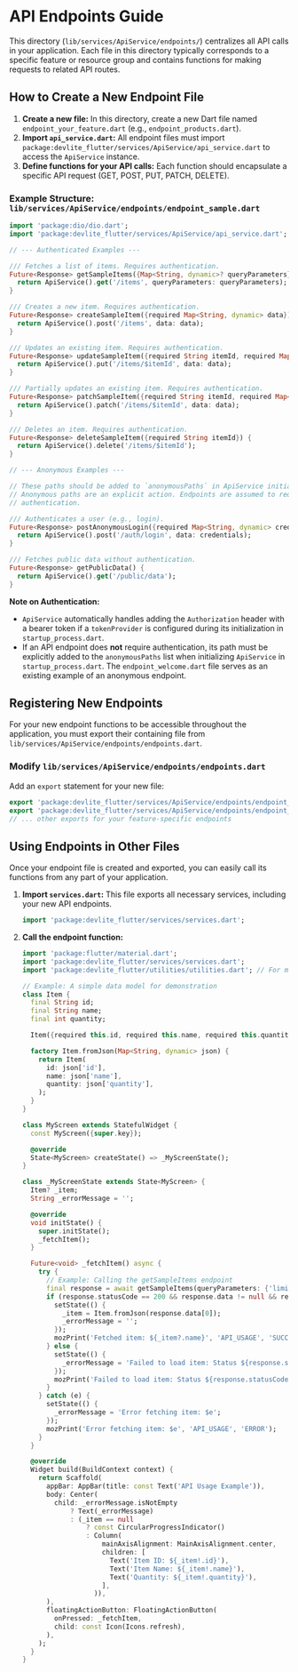 # API Endpoints Guide

This directory (`lib/services/ApiService/endpoints/`) centralizes all API calls in your application. Each file in this directory typically corresponds to a specific feature or resource group and contains functions for making requests to related API routes.

## How to Create a New Endpoint File

1.  **Create a new file:** In this directory, create a new Dart file named `endpoint_your_feature.dart` (e.g., `endpoint_products.dart`).
2.  **Import `api_service.dart`:** All endpoint files must import `package:devlite_flutter/services/ApiService/api_service.dart` to access the `ApiService` instance.
3.  **Define functions for your API calls:** Each function should encapsulate a specific API request (GET, POST, PUT, PATCH, DELETE).

### Example Structure: `lib/services/ApiService/endpoints/endpoint_sample.dart`

```dart
import 'package:dio/dio.dart';
import 'package:devlite_flutter/services/ApiService/api_service.dart';

// --- Authenticated Examples ---

/// Fetches a list of items. Requires authentication.
Future<Response> getSampleItems({Map<String, dynamic>? queryParameters}) {
  return ApiService().get('/items', queryParameters: queryParameters);
}

/// Creates a new item. Requires authentication.
Future<Response> createSampleItem({required Map<String, dynamic> data}) {
  return ApiService().post('/items', data: data);
}

/// Updates an existing item. Requires authentication.
Future<Response> updateSampleItem({required String itemId, required Map<String, dynamic> data}) {
  return ApiService().put('/items/$itemId', data: data);
}

/// Partially updates an existing item. Requires authentication.
Future<Response> patchSampleItem({required String itemId, required Map<String, dynamic> data}) {
  return ApiService().patch('/items/$itemId', data: data);
}

/// Deletes an item. Requires authentication.
Future<Response> deleteSampleItem({required String itemId}) {
  return ApiService().delete('/items/$itemId');
}

// --- Anonymous Examples ---

// These paths should be added to `anonymousPaths` in ApiService initialization.
// Anonymous paths are an explicit action. Endpoints are assumed to require
// authentication.

/// Authenticates a user (e.g., login).
Future<Response> postAnonymousLogin({required Map<String, dynamic> credentials}) {
  return ApiService().post('/auth/login', data: credentials);
}

/// Fetches public data without authentication.
Future<Response> getPublicData() {
  return ApiService().get('/public/data');
}
```

**Note on Authentication:**

- `ApiService` automatically handles adding the `Authorization` header with a bearer token if a `tokenProvider` is configured during its initialization in `startup_process.dart`.
- If an API endpoint does **not** require authentication, its path must be explicitly added to the `anonymousPaths` list when initializing `ApiService` in `startup_process.dart`. The `endpoint_welcome.dart` file serves as an existing example of an anonymous endpoint.

## Registering New Endpoints

For your new endpoint functions to be accessible throughout the application, you must export their containing file from `lib/services/ApiService/endpoints/endpoints.dart`.

### Modify `lib/services/ApiService/endpoints/endpoints.dart`

Add an `export` statement for your new file:

```dart
export 'package:devlite_flutter/services/ApiService/endpoints/endpoint_welcome.dart';
export 'package:devlite_flutter/services/ApiService/endpoints/endpoint_sample.dart'; // Add this line
// ... other exports for your feature-specific endpoints
```

## Using Endpoints in Other Files

Once your endpoint file is created and exported, you can easily call its functions from any part of your application.

1.  **Import `services.dart`:** This file exports all necessary services, including your new API endpoints.

    ```dart
    import 'package:devlite_flutter/services/services.dart';
    ```

2.  **Call the endpoint function:**

    ```dart
    import 'package:flutter/material.dart';
    import 'package:devlite_flutter/services/services.dart';
    import 'package:devlite_flutter/utilities/utilities.dart'; // For mozPrint

    // Example: A simple data model for demonstration
    class Item {
      final String id;
      final String name;
      final int quantity;

      Item({required this.id, required this.name, required this.quantity});

      factory Item.fromJson(Map<String, dynamic> json) {
        return Item(
          id: json['id'],
          name: json['name'],
          quantity: json['quantity'],
        );
      }
    }

    class MyScreen extends StatefulWidget {
      const MyScreen({super.key});

      @override
      State<MyScreen> createState() => _MyScreenState();
    }

    class _MyScreenState extends State<MyScreen> {
      Item? _item;
      String _errorMessage = '';

      @override
      void initState() {
        super.initState();
        _fetchItem();
      }

      Future<void> _fetchItem() async {
        try {
          // Example: Calling the getSampleItems endpoint
          final response = await getSampleItems(queryParameters: {'limit': 1});
          if (response.statusCode == 200 && response.data != null && response.data is List && response.data.isNotEmpty) {
            setState(() {
              _item = Item.fromJson(response.data[0]);
              _errorMessage = '';
            });
            mozPrint('Fetched item: ${_item?.name}', 'API_USAGE', 'SUCCESS');
          } else {
            setState(() {
              _errorMessage = 'Failed to load item: Status ${response.statusCode}';
            });
            mozPrint('Failed to load item: Status ${response.statusCode}', 'API_USAGE', 'ERROR');
          }
        } catch (e) {
          setState(() {
            _errorMessage = 'Error fetching item: $e';
          });
          mozPrint('Error fetching item: $e', 'API_USAGE', 'ERROR');
        }
      }

      @override
      Widget build(BuildContext context) {
        return Scaffold(
          appBar: AppBar(title: const Text('API Usage Example')),
          body: Center(
            child: _errorMessage.isNotEmpty
                ? Text(_errorMessage)
                : (_item == null
                    ? const CircularProgressIndicator()
                    : Column(
                        mainAxisAlignment: MainAxisAlignment.center,
                        children: [
                          Text('Item ID: ${_item!.id}'),
                          Text('Item Name: ${_item!.name}'),
                          Text('Quantity: ${_item!.quantity}'),
                        ],
                      )),
          ),
          floatingActionButton: FloatingActionButton(
            onPressed: _fetchItem,
            child: const Icon(Icons.refresh),
          ),
        );
      }
    }
    ```

